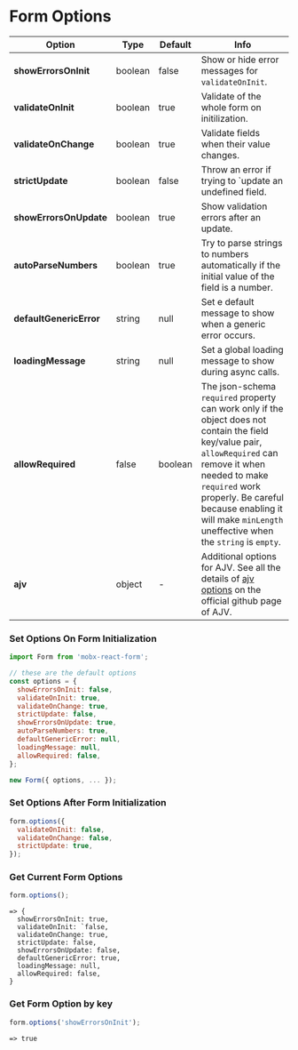 # Form Options

| Option | Type | Default | Info |
|---|---|---|---|
| **showErrorsOnInit** | boolean | false | Show or hide error messages for `validateOnInit`. |
| **validateOnInit** | boolean | true | Validate of the whole form on initilization. |
| **validateOnChange** | boolean | true | Validate fields when their value changes. |
| **strictUpdate** | boolean | false | Throw an error if trying to `update an undefined field. |
| **showErrorsOnUpdate** | boolean | true | Show validation errors after an update. |
| **autoParseNumbers** | boolean | true | Try to parse strings to numbers automatically if the initial value of the field is a number. |
| **defaultGenericError** | string | null | Set e default message to show when a generic error occurs. |
| **loadingMessage** | string | null | Set a global loading message to show during async calls. |
| **allowRequired** | false | boolean | The json-schema `required` property can work only if the object does not contain the field key/value pair, `allowRequired` can remove it when needed to make `required` work properly. Be careful because enabling it will make `minLength` uneffective when the `string` is `empty`. |
| **ajv** | object | - | Additional options for AJV. See all the details of [ajv options](https://github.com/epoberezkin/ajv#options) on the official github page of AJV. |

### Set Options On Form Initialization

```javascript
import Form from 'mobx-react-form';

// these are the default options
const options = {
  showErrorsOnInit: false,
  validateOnInit: true,
  validateOnChange: true,
  strictUpdate: false,
  showErrorsOnUpdate: true,
  autoParseNumbers: true,
  defaultGenericError: null,
  loadingMessage: null,
  allowRequired: false,
};

new Form({ options, ... });
```

### Set Options After Form Initialization

```javascript
form.options({
  validateOnInit: false,
  validateOnChange: false,
  strictUpdate: true,
});
```

### Get Current Form Options

```javascript
form.options();
```
```
=> {
  showErrorsOnInit: true,
  validateOnInit: `false,
  validateOnChange: true,
  strictUpdate: false,
  showErrorsOnUpdate: false,
  defaultGenericError: true,
  loadingMessage: null,
  allowRequired: false,
}
```

### Get Form Option by key

```javascript
form.options('showErrorsOnInit');
```
```
=> true
```
